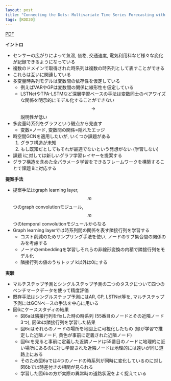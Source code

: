 ```yaml
---
layout: post
title: "Connecting the Dots: Multivariate Time Series Forecasting with Graph Neural Networks"
tags: [KDD20]
---
```


<!--more-->

[PDF](https://dl.acm.org/doi/10.1145/3394486.3403118)

**イントロ**
- センサーの広がりによって気温, 価格, 交通速度, 電気利用料など様々な変化が記録できるようになっている
- 複数のドメインで取得された時系列は複数の時系列として表すことができる
- これらは互いに関連している
- 多変量時系列モデルは変数間の依存性を仮定している
  - 例えばVARやGPは変数間の関係に線形性を仮定している
  - LSTNetやTPA-LSTMなど深層学習ベースの手法は変数同士のペアワイズな関係を明示的にモデル化することができない $$\rightarrow$$ 説明性が低い
- 多変量時系列をグラフという観点から見直す
  - 変数=ノード, 変数間の関係=隠れたエッジ
- 時空間GCNを適用したいが, いくつか課題がある
  1. グラフ構造が未知
  2. もし既知だとしてもそれが最適でないという発想がない (学習しない)
- 課題 iに対しては新しいグラフ学習レイヤーを提案する
- グラフ構造を含めた全パラメータ学習をできるフレームワークを構築することで課題 iiに対応する

**提案手法**
- 提案手法はgraph learning layer, $$m$$つのgraph convolutionモジュール, $$m$$つのtemporal convolutionモジュールからなる
- Graph learning layerでは時系列間の関係を表す隣接行列を学習する
  - コスト削減のためサンプリング手法を使い, ノードのサブ集合間の関係のみを考慮する
  - ノードのembeddingを学習しそれらの非線形変換の内積で隣接行列をモデル化 
  - 隣接行列の値のうちトップ k以外は0にする

**実験**
- マルチステップ予測とシングルステップ予測の二つのタスクについて四つのベンチマークデータを使って精度評価
- 既存手法はシングルステップ予測にはAR, GP, LSTNet等を, マルチステップ予測にはGCNベースの手法を中心に用いる
- 図6にケーススタディの結果
  - 図6aは隣接行列をfixした時の時系列 (55番目のノードとその近隣ノード3つ), 図6bは隣接行列を学習した結果
  - 図6cはそれらのノードの場所を地図上に可視化したもの (緑が学習で推定した近隣ノード, 黄色が事前に定義された近隣ノード)
  - 図6cを見ると事前に定義した近隣ノードは55番目のノードに地理的に近い場所にあるのに対し学習された近隣ノードは地理的には遠いが同じ道路上にある
  - そのため図6aでは4つのノードの時系列が同時に変化しているのに対し図6bでは時差付きの相関が見られる
  - 学習した図6bの方が実際の異常時の道路状況をよく捉えている


